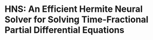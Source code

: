 # HNS: An Efficient Hermite Neural Solver for Solving Time-Fractional Partial Differential Equations
